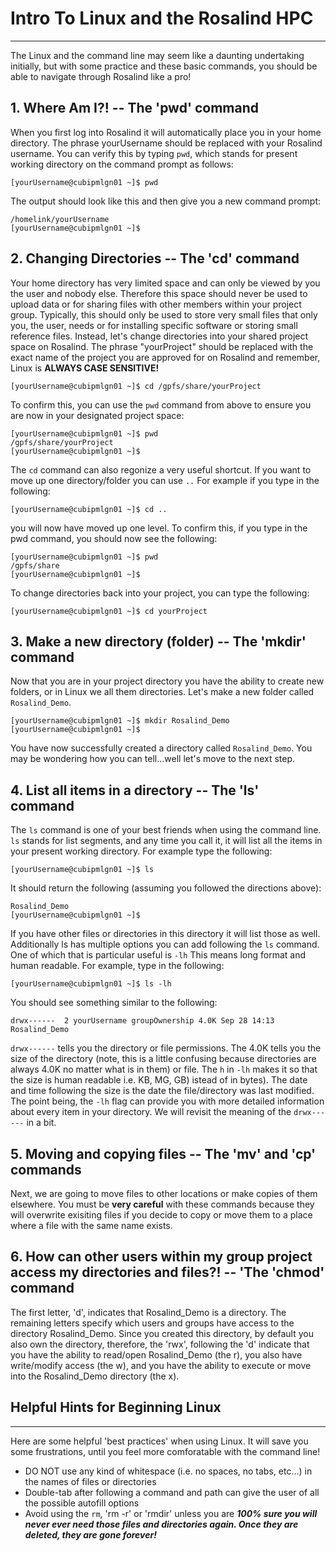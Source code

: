 # Intro To Linux and the Rosalind HPC
--------------------------------------
The Linux and the command line may seem like a daunting undertaking initially, but with some practice and these basic commands, you should be able to navigate through Rosalind like a pro!  


**1.  Where Am I?! -- The 'pwd' command**
--------------------------------------
When you first log into Rosalind it will automatically place you in your home directory. The phrase yourUsername should be replaced with your Rosalind username. You can verify this by typing `pwd`, which stands for present working directory on the command prompt as follows:

```
[yourUsername@cubipmlgn01 ~]$ pwd
```
The output should look like this and then give you a new command prompt:
```
/homelink/yourUsername
[yourUsername@cubipmlgn01 ~]$
```


**2.  Changing Directories -- The 'cd' command**
-------------------------------------------------
Your home directory has very limited space and can only be viewed by you the user and nobody else. Therefore this space should never be used to upload data or for sharing files with other members within your project group.  Typically, this should only be used to store very small files that only you, the user, needs or for installing specific software or storing small reference files.  Instead, let's change directories into your shared project space on Rosalind.  The phrase "yourProject" should be replaced with the exact name of the project you are approved for on Rosalind and remember, Linux is **ALWAYS CASE SENSITIVE!**
```
[yourUsername@cubipmlgn01 ~]$ cd /gpfs/share/yourProject
```
To confirm this, you can use the `pwd` command from above to ensure you are now in your designated project space:
```
[yourUsername@cubipmlgn01 ~]$ pwd
/gpfs/share/yourProject
[yourUsername@cubipmlgn01 ~]$
```
The `cd` command can also regonize a very useful shortcut.  If you want to move up one directory/folder you can use `..`  For example if you type in the following:
```
[yourUsername@cubipmlgn01 ~]$ cd ..
```
you will now have moved up one level.  To confirm this, if you type in the pwd command, you should now see the following:
```
[yourUsername@cubipmlgn01 ~]$ pwd
/gpfs/share
[yourUsername@cubipmlgn01 ~]$
```
To change directories back into your project, you can type the following:
```
[yourUsername@cubipmlgn01 ~]$ cd yourProject
```


**3.  Make a new directory (folder) -- The 'mkdir' command**
------------------------------------------------------------
Now that you are in your project directory you have the ability to create new folders, or in Linux we all them directories. Let's make a new folder called `Rosalind_Demo`.
```
[yourUsername@cubipmlgn01 ~]$ mkdir Rosalind_Demo
[yourUsername@cubipmlgn01 ~]$
```
You have now successfully created a directory called `Rosalind_Demo`.  You may be wondering how you can tell...well let's move to the next step.  



**4.  List all items in a directory -- The 'ls' command**
----------------------------------------------------------
The `ls` command is one of your best friends when using the command line.  `ls` stands for list segments, and any time you call it, it will list all the items in your present working directory.  For example type the following:
```
[yourUsername@cubipmlgn01 ~]$ ls
```
It should return the following (assuming you followed the directions above):
```
Rosalind_Demo
[yourUsername@cubipmlgn01 ~]$
```
If you have other files or directories in this directory it will list those as well.  Additionally ls has multiple options you can add following the `ls` command.  One of which that is particular useful is `-lh`  This means long format and human readable.  For example, type in the following:
```
[yourUsername@cubipmlgn01 ~]$ ls -lh
```
You should see something similar to the following:
```
drwx------  2 yourUsername groupOwnership 4.0K Sep 28 14:13 Rosalind_Demo
```
`drwx------` tells you the directory or file permissions. The 4.0K tells you the size of the directory (note, this is a little confusing because directories are always 4.0K no matter what is in them) or file. The `h` in `-lh` makes it so that the size is human readable i.e. KB, MG, GB) istead of in bytes).  The date and time following the size is the date the file/directory was last modified.  The point being, the `-lh` flag can provide you with more detailed information about every item in your directory.  We will revisit the meaning of the `drwx------` in a bit.



**5.  Moving and copying files -- The 'mv' and 'cp' commands**
---------------------------------------------------------------
Next, we are going to move files to other locations or make copies of them elsewhere.  You must be **very careful** with these commands because they will overwrite exisiting files if you decide to copy or move them to a place where a file with the same name exists.


**6.  How can other users within my group project access my directories and files?! -- 'The 'chmod' command**
--------------------------------------------------------------------------------------------------------------
The first letter, 'd', indicates that Rosalind_Demo is a directory.  The remaining letters specify which users and groups have access to the directory Rosalind_Demo.  Since you created this directory, by default you also own the directory, therefore, the 'rwx', following the 'd' indicate that you have the ability to read/open Rosalind_Demo (the r), you also have write/modify access (the w), and you have the ability to execute or move into the Rosalind_Demo directory (the x). 


## Helpful Hints for Beginning Linux
------------------------------------
Here are some helpful 'best practices' when using Linux.  It will save you some frustrations, until you feel more comforatable with the command line!
* DO NOT use any kind of whitespace (i.e. no spaces, no tabs, etc...) in the names of files or directories
* Double-tab after following a command and path can give the user of all the possible autofill options
* Avoid using the `rm`, 'rm -r' or 'rmdir' unless you are ***100% sure you will never ever need those files and directories again.  Once they are deleted, they are gone forever!***


